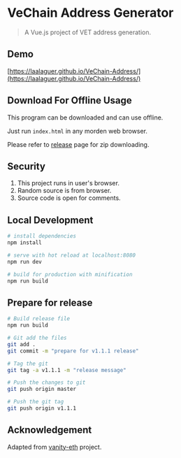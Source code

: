 # VeChain Address Generator

> A Vue.js project of VET address generation.

## Demo
[https://laalaguer.github.io/VeChain-Address/](https://laalaguer.github.io/VeChain-Address/)

## Download For Offline Usage
This program can be downloaded and can use offline. 

Just run `index.html` in any morden web browser.

Please refer to [release](https://github.com/laalaguer/VeChain-Address/releases) page for zip downloading.
## Security
1. This project runs in user's browser.
2. Random source is from browser.
3. Source code is open for comments.

## Local Development

``` bash
# install dependencies
npm install

# serve with hot reload at localhost:8080
npm run dev

# build for production with minification
npm run build
```

## Prepare for release
```bash
# Build release file
npm run build

# Git add the files
git add .
git commit -m "prepare for v1.1.1 release"

# Tag the git
git tag -a v1.1.1 -m "release message"

# Push the changes to git
git push origin master

# Push the git tag
git push origin v1.1.1
```


## Acknowledgement
Adapted from [vanity-eth](https://github.com/bokub/vanity-eth) project.